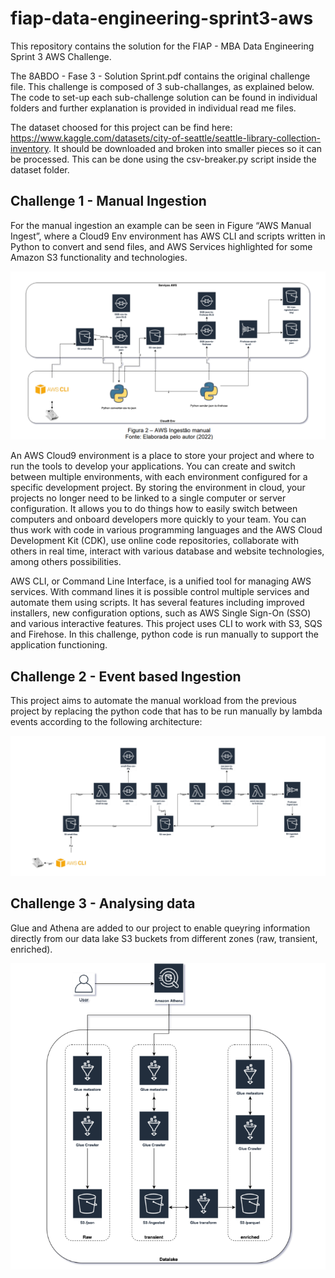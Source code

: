 # fiap-data-engineering-sprint3-aws
This repository contains the solution for the FIAP - MBA Data Engineering Sprint 3 AWS Challenge. 

The 8ABDO - Fase 3 - Solution Sprint.pdf contains the original challenge file. This challenge is composed of 3 sub-challanges, as explained below. The code to set-up each sub-challenge solution can be found in individual folders and further explanation is provided in individual read me files.

The dataset choosed for this project can be find here: https://www.kaggle.com/datasets/city-of-seattle/seattle-library-collection-inventory. It should be downloaded and broken into smaller pieces so it can be processed. This can be done using the csv-breaker.py script inside the dataset folder.

## Challenge 1 -  Manual Ingestion

For the manual ingestion an example can be seen in Figure “AWS
Manual Ingest”, where a Cloud9 Env environment has AWS CLI and scripts written
in Python to convert and send files, and AWS Services highlighted
for some Amazon S3 functionality and technologies.

![EventsIngestion](imgs/manual_ingestion.png)

An AWS Cloud9 environment is a place to store your
project and where to run the tools to develop your applications. You
can create and switch between multiple environments, with each environment configured
for a specific development project. By storing the environment in
cloud, your projects no longer need to be linked to a single
computer or server configuration. It allows you to do things
how to easily switch between computers and onboard developers more
quickly to your team. You can thus work with code in various
programming languages ​​and the AWS Cloud Development Kit (CDK), use
online code repositories, collaborate with others in real time,
interact with various database and website technologies, among others
possibilities.

AWS CLI, or Command Line Interface, is a unified tool
for managing AWS services. With command lines it is possible
control multiple services and automate them using scripts. It has several
features including improved installers, new configuration options,
such as AWS Single Sign-On (SSO) and various interactive features. This project uses CLI to work with S3, SQS and Firehose. In this challenge, python code is run manually to support the application functioning.


## Challenge 2 -  Event based Ingestion

This project aims to automate the manual workload from the previous project by replacing the python code that has to be run manually by lambda events according to the following architecture:

![EventsIngestion](imgs/events_ingestion.png)

## Challenge 3 -  Analysing data

Glue and Athena are added to our project to enable queyring information directly from our data lake S3 buckets from different zones (raw, transient, enriched).

![ReadinData](imgs/reading_data.png)
